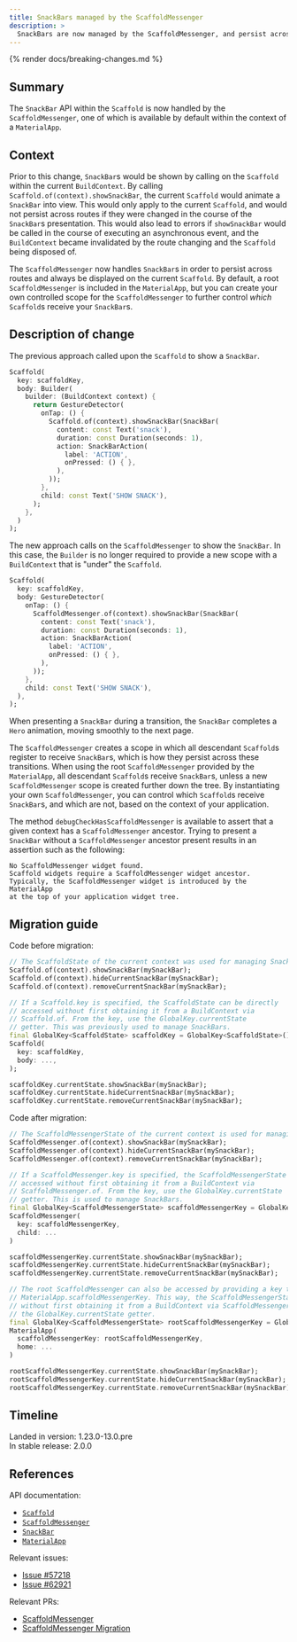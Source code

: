 ```yaml
---
title: SnackBars managed by the ScaffoldMessenger
description: >
  SnackBars are now managed by the ScaffoldMessenger, and persist across routes.
---
```


{% render docs/breaking-changes.md %}

## Summary

The `SnackBar` API within the `Scaffold` is now handled by the
`ScaffoldMessenger`, one of which is
available by default within the context of a `MaterialApp`.

## Context

Prior to this change, `SnackBar`s would be shown by calling
on the `Scaffold` within the current `BuildContext`.
By calling `Scaffold.of(context).showSnackBar`,
the current `Scaffold` would animate a `SnackBar` into view.
This would only apply to the current `Scaffold`,
and would not persist across routes if they were changed
in the course of the `SnackBar`s presentation.
This would also lead to errors if `showSnackBar`
would be called in the course of executing an
asynchronous event, and the `BuildContext` became invalidated
by the route changing and the `Scaffold` being disposed of.

The `ScaffoldMessenger` now handles `SnackBar`s in order to
persist across routes and always be displayed on the current `Scaffold`.
By default, a root `ScaffoldMessenger` is included in the `MaterialApp`,
but you can create your own controlled scope for the `ScaffoldMessenger`
to further control _which_ `Scaffold`s receive your `SnackBar`s.

## Description of change

The previous approach called upon the `Scaffold` to show a `SnackBar`.

```dart
Scaffold(
  key: scaffoldKey,
  body: Builder(
    builder: (BuildContext context) {
      return GestureDetector(
        onTap: () {
          Scaffold.of(context).showSnackBar(SnackBar(
            content: const Text('snack'),
            duration: const Duration(seconds: 1),
            action: SnackBarAction(
              label: 'ACTION',
              onPressed: () { },
            ),
          ));
        },
        child: const Text('SHOW SNACK'),
      );
    },
  )
);
```

The new approach calls on the `ScaffoldMessenger` to show
the `SnackBar`. In this case, the `Builder` is no longer
required to provide a new scope with a `BuildContext` that
is "under" the `Scaffold`.

```dart
Scaffold(
  key: scaffoldKey,
  body: GestureDetector(
    onTap: () {
      ScaffoldMessenger.of(context).showSnackBar(SnackBar(
        content: const Text('snack'),
        duration: const Duration(seconds: 1),
        action: SnackBarAction(
          label: 'ACTION',
          onPressed: () { },
        ),
      ));
    },
    child: const Text('SHOW SNACK'),
  ),
);
```

When presenting a `SnackBar` during a transition,
the `SnackBar` completes a `Hero` animation,
moving smoothly to the next page.

The `ScaffoldMessenger` creates a scope in which all descendant
`Scaffold`s register to receive `SnackBar`s,
which is how they persist across these transitions.
When using the root `ScaffoldMessenger` provided by the
`MaterialApp`, all descendant `Scaffold`s receive `SnackBar`s,
unless a new `ScaffoldMessenger` scope is created further down the tree.
By instantiating your own `ScaffoldMessenger`,
you can control which `Scaffold`s receive `SnackBar`s, and which are not,
based on the context of your application.

The method `debugCheckHasScaffoldMessenger` is available to assert
that a given context has a `ScaffoldMessenger` ancestor.
Trying to present  a `SnackBar` without a `ScaffoldMessenger` ancestor
present results in an assertion such as the following:

```plaintext
No ScaffoldMessenger widget found.
Scaffold widgets require a ScaffoldMessenger widget ancestor.
Typically, the ScaffoldMessenger widget is introduced by the MaterialApp
at the top of your application widget tree.
```

## Migration guide

Code before migration:

```dart
// The ScaffoldState of the current context was used for managing SnackBars.
Scaffold.of(context).showSnackBar(mySnackBar);
Scaffold.of(context).hideCurrentSnackBar(mySnackBar);
Scaffold.of(context).removeCurrentSnackBar(mySnackBar);

// If a Scaffold.key is specified, the ScaffoldState can be directly
// accessed without first obtaining it from a BuildContext via
// Scaffold.of. From the key, use the GlobalKey.currentState
// getter. This was previously used to manage SnackBars.
final GlobalKey<ScaffoldState> scaffoldKey = GlobalKey<ScaffoldState>();
Scaffold(
  key: scaffoldKey,
  body: ...,
);

scaffoldKey.currentState.showSnackBar(mySnackBar);
scaffoldKey.currentState.hideCurrentSnackBar(mySnackBar);
scaffoldKey.currentState.removeCurrentSnackBar(mySnackBar);

```

Code after migration:

```dart
// The ScaffoldMessengerState of the current context is used for managing SnackBars.
ScaffoldMessenger.of(context).showSnackBar(mySnackBar);
ScaffoldMessenger.of(context).hideCurrentSnackBar(mySnackBar);
ScaffoldMessenger.of(context).removeCurrentSnackBar(mySnackBar);

// If a ScaffoldMessenger.key is specified, the ScaffoldMessengerState can be directly
// accessed without first obtaining it from a BuildContext via
// ScaffoldMessenger.of. From the key, use the GlobalKey.currentState
// getter. This is used to manage SnackBars.
final GlobalKey<ScaffoldMessengerState> scaffoldMessengerKey = GlobalKey<ScaffoldMessengerState>();
ScaffoldMessenger(
  key: scaffoldMessengerKey,
  child: ...
)

scaffoldMessengerKey.currentState.showSnackBar(mySnackBar);
scaffoldMessengerKey.currentState.hideCurrentSnackBar(mySnackBar);
scaffoldMessengerKey.currentState.removeCurrentSnackBar(mySnackBar);

// The root ScaffoldMessenger can also be accessed by providing a key to 
// MaterialApp.scaffoldMessengerKey. This way, the ScaffoldMessengerState can be directly accessed
// without first obtaining it from a BuildContext via ScaffoldMessenger.of. From the key, use
// the GlobalKey.currentState getter.
final GlobalKey<ScaffoldMessengerState> rootScaffoldMessengerKey = GlobalKey<ScaffoldMessengerState>();
MaterialApp(
  scaffoldMessengerKey: rootScaffoldMessengerKey,
  home: ...
)

rootScaffoldMessengerKey.currentState.showSnackBar(mySnackBar);
rootScaffoldMessengerKey.currentState.hideCurrentSnackBar(mySnackBar);
rootScaffoldMessengerKey.currentState.removeCurrentSnackBar(mySnackBar);
```

## Timeline

Landed in version: 1.23.0-13.0.pre<br>
In stable release: 2.0.0

## References

API documentation:

* [`Scaffold`][]
* [`ScaffoldMessenger`][]
* [`SnackBar`][]
* [`MaterialApp`][]

Relevant issues:

* [Issue #57218][]
* [Issue #62921][]

Relevant PRs:

* [ScaffoldMessenger][]
* [ScaffoldMessenger Migration][]

[`Scaffold`]: {{site.api}}/flutter/material/Scaffold-class.html
[`ScaffoldMessenger`]: {{site.api}}/flutter/material/ScaffoldMessenger-class.html
[`SnackBar`]: {{site.api}}/flutter/material/SnackBar-class.html
[`MaterialApp`]: {{site.api}}/flutter/material/MaterialApp-class.html
[Issue #57218]: {{site.repo.flutter}}/issues/57218
[Issue #62921]: {{site.repo.flutter}}/issues/62921
[ScaffoldMessenger]: {{site.repo.flutter}}/pull/64101
[ScaffoldMessenger Migration]: {{site.repo.flutter}}/pull/64170
